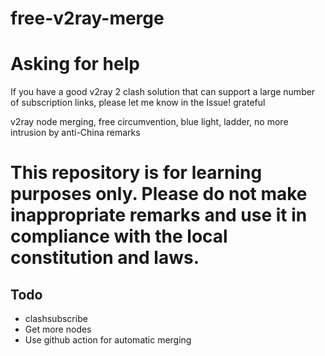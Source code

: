 # free-v2ray-merge

# Asking for help
If you have a good v2ray 2 clash solution that can support a large number of subscription links, please let me know in the Issue! grateful

v2ray node merging, free circumvention, blue light, ladder, no more intrusion by anti-China remarks
# This repository is for learning purposes only. Please do not make inappropriate remarks and use it in compliance with the local constitution and laws.

## Todo
- clashsubscribe
- Get more nodes
- Use github action for automatic merging

